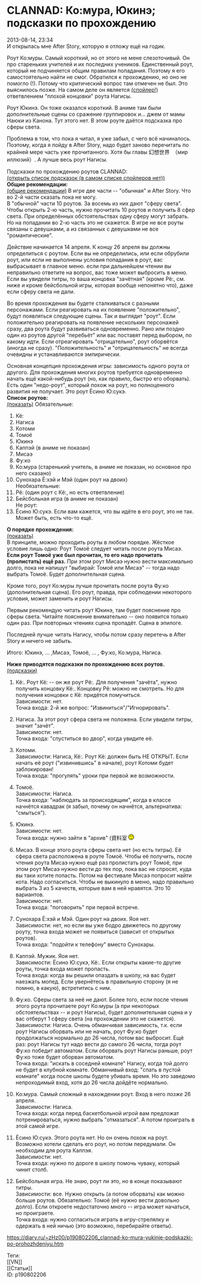 CLANNAD: Ко:мура, Юкинэ; подсказки по прохождению
==================================================

   
 2013-08-14, 23:34   
  И открылась мне After Story, которую я отложу ещё на годик.   
   
 Роут Ко:муры. Самый короткий, но от этого не мене слезоточивый. Он про стареньких учителей и их последних учеников. Единственный роут, который не подчиняется общим правилам попадания. Поэтому я его самостоятельно найти не смог. Обратился к прохождению, но оно не помогло (!). Потому что критический вопрос там отмечен не был. Это выяснилось позже. На самом деле он является  [(спойлер!)](https://zHz00.diary.ru/p190802206.htm?index=1#linkmore190802206m1)    ответвлением "плохой концовки" роута Нагисы.     
   
 Роут Юкинэ. Он тоже оказался короткий. В аниме там были дополнительные сцены со сражение группировок и... джем от мамы Наюки из Канона. Тут этого нет. В этом роуте даётся подсказка про сферы света.   
   
 Проблема в том, что пока я читал, я уже забыл, с чего всё начиналось. Поэтому, когда я пойду в After Story, надо будет заново перечитать по крайней мере часть уже прочитанного. Хотя бы главы 幻想世界　（мир иллюзий）. А лучше весь роут Нагисы.   
   
 Подсказки по прохождению роутов СLANNAD:   
  [(открыть список подсказок (в самом списке спойлеров нет))](https://zHz00.diary.ru/p190802206.htm?index=6#linkmore190802206m6)      
  **Общие рекомендации:**    
  [(общие рекомендации)](https://zHz00.diary.ru/p190802206.htm?index=2#linkmore190802206m2)    В игре две части -- "обычная" и After Story. Что во 2-й части сказать пока не могу.   
 В "обычной" части 10 роутов. За восемь из них дают "сферу света". Чтобы открыть 2-ю часть, нужно прочитать 10 роутов и получить 8 сфер света. При определённых обстоятельствах одну сферу могут забрать. Но на попадании во 2-ю часть это не скажется. В игре не все роуты связаны с девушками, а из связанных с девушками не все "романтические".   
   
 Действие начинается 14 апреля. К концу 26 апреля вы должны определиться с роутом. Если вы не определились, или если обрубили роут, или если не выполнены условия попадания в роут, вас выбрасывает в главное меню. если при дальнейшем чтении вы неправильно ответите на вопрос, вас тоже может выбросить в меню. Если вы увидели титры, то ваша концовка "зачётная" (кроме Рё:, см. ниже и кроме бейсбольной игры, которая вообще непонятно что), даже если сферу света не дали.   
   
 Во время прохождения вы будете сталкиваться с разными персонажами. Если реагировать на их появление "положительно", будут появляться следующие сцены. Так и выглядит "роут". Если положительно реагировать на появление нескольких персонажей сразу, два роута будут развиваться одновременно. Рано или поздно один из роутов другой "перебьёт" или вас поставят перед выбором, по какому идти. Если отреагировать "отрицательно", роут оборвётся (иногда не сразу). "Положительность" и "отрицательность" не всегда очевидны и устанавливаются эмпирически.   
   
 Основная концепция прохождения игры: зависимость одного роута от другого. Для прохождения многих роутов требуется одновременно начать ещё какой-нибудь роут (но, как правило, быстро его оборвать). Есть один "недо-роут", который похож на роут, но полноценного развития не получает. Это роут Ёсино Ю:сукэ.     
  **Список роутов:**    
  [(показать)](https://zHz00.diary.ru/p190802206.htm?index=3#linkmore190802206m3)    Обязательные:   
 1. Кё:   
 2. Нагиса   
 3. Котоми   
 4. Томоё   
 5. Юкинэ   
 6. Каппэй (в аниме не показан)   
 7. Мисаэ   
 8. Фу:ко   
 9. Ко:мура (старенький учитель, в аниме не показан, но основное про него сказано)   
 10. Сунохара Ё:хэй и Мэй (один роут на двоих)   
 Необязательные:   
 11. Рё: (один роут с Кё:, но есть ответвление)   
 12. Бейсбольная игра (в аниме не показан)   
 Не роут:   
 13. Ёсино Ю:сукэ. Если вам кажется, что вы идёте в его роут, это не так.   
 Может быть, есть что-то ещё.   
     
   
  **О порядке прохождения:**    
  [(показать)](https://zHz00.diary.ru/p190802206.htm?index=4#linkmore190802206m4)      
 В принципе, можно проходить роуты в любом порядке. Жёсткое условие лишь одно: Роут Томоё следует читать после роута Мисаэ.  **Если роут Томоё уже был прочитан, то его надо прочитать (пролистать) ещё раз.**  При этом роут Мисаэ нужно вести максимально долго, пока не напишут "выбирай: Томоё или Мисаэ" -- тогда надо выбрать Томоё. Будет дополнительная сцена.   
   
 Кроме того, роут Ко:муры лучше прочитать после роута Фу:ко (дополнительная сцена). Его роут, правда, при соблюдении некоторого условия, может заменить и роут Нагисы.   
   
 Первым рекомендую читать роут Юкинэ, там будет пояснение про сферы света. Читайте пояснение внимательно -- оно появится только один раз. При повторных чтениях сцена пропадёт. Сцена в эпилоге.   
   
 Последней лучше читать Нагису, чтобы потом сразу перетечь в After Story и ничего не забыть.   
   
 Итого: Юкинэ, ... ,Мисаэ, Томоё, ... , Фу:ко, Ко:мура, Нагиса.   
     
   
  **Ниже приводятся подсказки по прохождению всех роутов.**    
  [(подсказки)](https://zHz00.diary.ru/p190802206.htm?index=5#linkmore190802206m5)      
 1. Кё:. Роут Кё: -- он же роут Рё:. Для получения "зачёта", нужно получить концовку Кё:. Концовку Рё: можно не смотреть. Но для получения концовки с Кё: придётся помучиться.   
 Зависимости: нет.   
 Точка входа: 2-й же вопрос: "Извиниться"/"Игнорировать".   
   
 2. Нагиса. За этот роут сфера света не положена. Если увидели титры, значит "зачёт".   
 Зависимости: нет.   
 Точка входа: "спуститься во двор", когда увидите её.   
   
 3. Котоми.   
 Зависимости: Нагиса, Кё:. Роут Кё: должен быть НЕ ОТКРЫТ. Если начать её роут ("извинившись" в начале), роут Котоми будет заблокирован!   
 Точка входа: "прогулять" уроки при первой же возможности.   
   
 4. Томоё.   
 Зависимости: Нагиса.   
 Точка входа: "наблюдать за происходящим", когда в классе начнётся кавадрак (я забыл, почему он начнётся, альтернатива: "смыться").   
   
 5. Юкинэ.   
 Зависимости: нет.   
 Точка входа: нужно зайти в "архив" (資料室 ![;)](pics/1136.gif)   
   
 6. Мисаэ. В конце этого роута сферы света нет (но есть титры). Её сфера света расположена в роуте Томоё. Чтобы её получить, после чтения роута Мисаэ нужно ещё раз пролистать роут Томоё, при этом роут Мисаэ нужно вести до тех пор, пока вас не спросят, куда вы таки хотите попасть. Потом на фестивале Мисаэ попросит найти кота. Надо согласиться. Чтобы не выкинуло в меню, надо правильно выбрать 3 из 5 качеств, которые вам в ней нравятся. Это 10 вариантов.   
 Зависимости: нет.   
 Точка входа: "поговорить" при первой встрече.   
   
 7. Сунохара Ё:хэй и Мэй. Один роут на двоих. Яоя нет.   
 Зависимости: нет, но если вы уже бодро движетесь по другому роуту, точка входа может не появиться (зависит от открытых роутов).   
 Точка входа: "подойти к телефону" вместо Сунохары.   
   
 8. Каппэй. Мужик. Яоя нет.   
 Зависимости: Ёсино Ю:сукэ, Кё:. Если открыты какие-то другие роуты, точка входа может пропасть.   
 Точка входа: когда вы решили опаздать в школу, на вас будет наезжать мопед. Если увернётесь в правильную сторону (я не помню, в какую), встретитись с ним.   
   
 9. Фу:ко. Сферы света за неё не дают. Более того, если после чтения этого роута прочитаете роут Ко:муры (а при некоторых обстоятельствах -- и роут Нагисы), будет дополнительная сцена и у вас отберут 1 сферу света (на прохождении это не скажется).   
 Зависимости: Нагиса. Очень обманчивая зависимость, т.к. если роут Нагисы оборвать или не начать, роут Фу:ко будет продолжаться нормально до 26 числа, потом вас выбросит. Ещё раз: роут Нагисы тут надо вести до самого 26 числа, тогда роут Фу:ко победит автоматом. Если оборвать роут Нагисы раньше, роут Фу:ко тоже будет оборван автоматом.   
 Точка входа: "искать в соседней комнате" Нагису, когда той долго не будет в клубной комнате. Обманчивый вход: "спать в пустой комнате" когда после школы будете убивать время. Но это заведомо непроходимый вход, хотя до 26 числа дойдёте нормально.   
   
 10. Ко:мура. Самый сложный в нахождении роут. Вход в него  *позже*  26 апреля.   
 Зависимости: Нагиса.   
 Точка входа: когда перед баскетбольной игрой вам предложат потренироваться, нужно выбрать "отмазаться". А потом проиграть в этой самой игре.   
   
 11. Ёсино Ю:сукэ. Этого роута нет. Но он очень похож на роут. Возможно хотели сделать его роут, но потом передумали. Он необходим для роута Каппэя.   
 Зависимости: нет.   
 Точка входа: нужно по дороге в школу помочь чуваку, который чинит столб.   
   
 12. Бейсбольная игра. Не знаю, роут ли это, но в конце показывают титры.   
 Зависимости: все. Нужно открыть (а потом оборвать) как можно больше роутов. Обязательно: Томоё (её нужно вести довольно долго). Если откроете недостаточно много -- игра может начаться, но проиграете.   
 Точка входа: нужно согласиться играть в игру-стрелялку и одержать в ней ничью (это возможно, перебирайте ответы).   
       
    
 <https://diary.ru/~zHz00/p190802206_clannad-ko-mura-yukinje-podskazki-po-prohozhdeniyu.htm>   
   
 Теги:   
 [[VN]]   
 [[Статьи]]   
 ID: p190802206